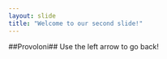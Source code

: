```yaml
---
layout: slide
title: "Welcome to our second slide!"
---
```

##Provoloni##
Use the left arrow to go back!
